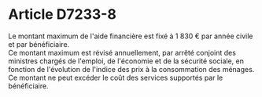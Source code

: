 # Article D7233-8

  
Le montant maximum de l'aide financière est fixé à 1 830 € par année civile et par bénéficiaire.   
Ce montant maximum est révisé annuellement, par arrêté conjoint des ministres chargés de l'emploi, de l'économie et de la sécurité sociale, en fonction de l'évolution de l'indice des prix à la consommation des ménages.   
Ce montant ne peut excéder le coût des services supportés par le bénéficiaire.